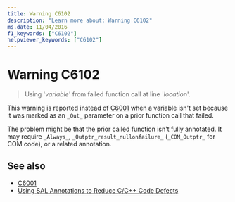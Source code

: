 ```yaml
---
title: Warning C6102
description: "Learn more about: Warning C6102"
ms.date: 11/04/2016
f1_keywords: ["C6102"]
helpviewer_keywords: ["C6102"]
---
```

# Warning C6102

> Using '*variable*' from failed function call at line '*location*'.

This warning is reported instead of [C6001](../code-quality/c6001.md) when a variable isn't set because it was marked as an `_Out_` parameter on a prior function call that failed.

The problem might be that the prior called function isn't fully annotated. It may require `_Always_`, `_Outptr_result_nullonfailure_` (`_COM_Outptr_` for COM code), or a related annotation.

## See also

- [C6001](../code-quality/c6001.md)
- [Using SAL Annotations to Reduce C/C++ Code Defects](../code-quality/using-sal-annotations-to-reduce-c-cpp-code-defects.md)
